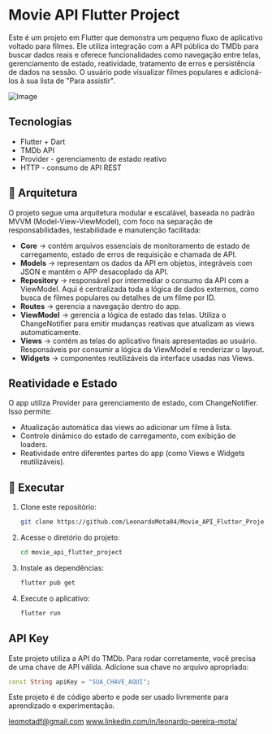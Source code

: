 # Movie API Flutter Project

Este é um projeto em Flutter que demonstra um pequeno fluxo de aplicativo voltado para filmes. Ele utiliza integração com a API pública do TMDb para buscar dados reais e oferece funcionalidades como navegação entre telas, gerenciamento de estado, reatividade, tratamento de erros e persistência de dados na sessão. O usuário pode visualizar filmes populares e adicioná-los à sua lista de "Para assistir".

![Image](https://github.com/user-attachments/assets/544d5d79-2108-4daf-b0ec-385702e46d53)

## Tecnologias
- Flutter + Dart
- TMDb API
- Provider - gerenciamento de estado reativo
- HTTP - consumo de API REST

## 📂 Arquitetura
O projeto segue uma arquitetura modular e escalável, baseada no padrão MVVM (Model-View-ViewModel), com foco na separação de responsabilidades, testabilidade e manutenção facilitada:
- **Core** → contém arquivos essenciais de monitoramento de estado de carregamento, estado de erros de requisição e chamada de API.
- **Models** → representam os dados da API em objetos, integráveis com JSON e mantêm o APP desacoplado da API.
- **Repository** → responsável por intermediar o consumo da API com a ViewModel. Aqui é centralizada toda a lógica de dados externos, como busca de filmes populares ou detalhes de um filme por ID.
- **Routes** → gerencia a navegação dentro do app.
- **ViewModel** → gerencia a lógica de estado das telas. Utiliza o ChangeNotifier para emitir mudanças reativas que atualizam as views automaticamente.
- **Views** → contém as telas do aplicativo finais apresentadas ao usuário. Responsáveis por consumir a lógica da ViewModel e renderizar o layout.
- **Widgets** → componentes reutilizáveis da interface usadas nas Views.

## Reatividade e Estado
O app utiliza Provider para gerenciamento de estado, com ChangeNotifier. Isso permite:
- Atualização automática das views ao adicionar um filme à lista.
- Controle dinâmico do estado de carregamento, com exibição de loaders.
- Reatividade entre diferentes partes do app (como Views e Widgets reutilizáveis).

## 🔧 Executar
1. Clone este repositório:
   ```sh
   git clone https://github.com/LeonardoMota04/Movie_API_Flutter_Project
   ```
2. Acesse o diretório do projeto:
   ```sh
   cd movie_api_flutter_project
   ```
3. Instale as dependências:
   ```sh
   flutter pub get
   ```
4. Execute o aplicativo:
   ```sh
   flutter run
   ```

## API Key
Este projeto utiliza a API do TMDb. Para rodar corretamente, você precisa de uma chave de API válida. Adicione sua chave no arquivo apropriado:
```dart
const String apiKey = "SUA_CHAVE_AQUI";
```

Este projeto é de código aberto e pode ser usado livremente para aprendizado e experimentação.

leomotadf@gmail.com
www.linkedin.com/in/leonardo-pereira-mota/
